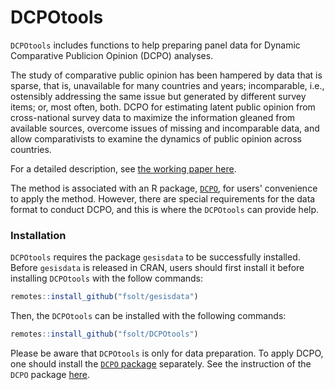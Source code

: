 
DCPOtools
=========

`DCPOtools` includes functions to help preparing panel data for Dynamic Comparative Publicion Opinion (DCPO) analyses.

The study of comparative public opinion has been hampered by data that is sparse, that is, unavailable for many countries and years; incomparable, i.e., ostensibly addressing the same issue but generated by different survey items; or, most often, both. DCPO for estimating latent public opinion from cross-national survey data to maximize the information gleaned from available sources, overcome issues of missing and incomparable data, and allow comparativists to examine the dynamics of public opinion across countries.

For a detailed description, see [the working paper here](https://github.com/fsolt/dcpo_article/blob/master/paper/dcpo_article.pdf).

The method is associated with an R package, [`DCPO`](https://github.com/fsolt/DCPO), for users' convenience to apply the method.
However, there are special requirements for the data format to conduct DCPO, and this is where the `DCPOtools` can provide help.

### Installation

`DCPOtools` requires the package `gesisdata` to be successfully installed.
Before `gesisdata` is released in CRAN, users should first install it before installing `DCPOtools` with the follow commands:

```r
remotes::install_github("fsolt/gesisdata")
```

Then, the `DCPOtools` can be installed with the following commands:

```r
remotes::install_github("fsolt/DCPOtools")
```

Please be aware that `DCPOtools` is only for data preparation.
To apply DCPO, one should install the [`DCPO` package](https://github.com/fsolt/DCPO) separately. 
See the instruction of the `DCPO` package [here](https://github.com/fsolt/DCPO). 

